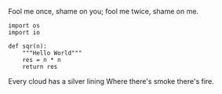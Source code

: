Fool me once, shame on you;  fool me twice, shame on me.

```
import os
import io

def sqr(n):
    """Hello World"""
    res = n * n
    return res
```

Every cloud has a silver lining
Where there's smoke there's fire.
